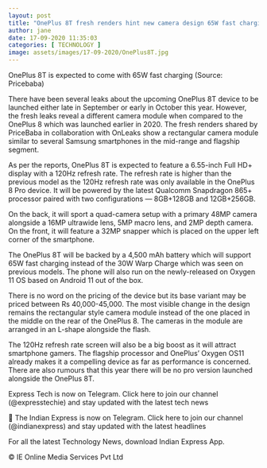 ```yaml
---
layout: post
title: "OnePlus 8T fresh renders hint new camera design 65W fast charging and more"
author: jane 
date: 17-09-2020 11:35:03 
categories: [ TECHNOLOGY ] 
image: assets/images/17-09-2020/OnePlus8T.jpg
---
```

OnePlus 8T is expected to come with 65W fast charging (Source: Pricebaba)

There have been several leaks about the upcoming OnePlus 8T device to be launched either late in September or early in October this year. However, the fresh leaks reveal a different camera module when compared to the OnePlus 8 which was launched earlier in 2020. The fresh renders shared by PriceBaba in collaboration with OnLeaks show a rectangular camera module similar to several Samsung smartphones in the mid-range and flagship segment.

As per the reports, OnePlus 8T is expected to feature a 6.55-inch Full HD+ display with a 120Hz refresh rate. The refresh rate is higher than the previous model as the 120Hz refresh rate was only available in the OnePlus 8 Pro device. It will be powered by the latest Qualcomm Snapdragon 865+ processor paired with two configurations — 8GB+128GB and 12GB+256GB.

On the back, it will sport a quad-camera setup with a primary 48MP camera alongside a 16MP ultrawide lens, 5MP macro lens, and 2MP depth camera. On the front, it will feature a 32MP snapper which is placed on the upper left corner of the smartphone.

The OnePlus 8T will be backed by a 4,500 mAh battery which will support 65W fast charging instead of the 30W Warp Charge which was seen on previous models. The phone will also run on the newly-released on Oxygen 11 OS based on Android 11 out of the box.

There is no word on the pricing of the device but its base variant may be priced between Rs 40,000-45,000. The most visible change in the design remains the rectangular style camera module instead of the one placed in the middle on the rear of the OnePlus 8. The cameras in the module are arranged in an L-shape alongside the flash.

The 120Hz refresh rate screen will also be a big boost as it will attract smartphone gamers. The flagship processor and OnePlus’ Oxygen OS11 already makes it a compelling device as far as performance is concerned. There are also rumours that this year there will be no pro version launched alongside the OnePlus 8T.

Express Tech is now on Telegram. Click here to join our channel (@expresstechie) and stay updated with the latest tech news

📣 The Indian Express is now on Telegram. Click here to join our channel (@indianexpress) and stay updated with the latest headlines

For all the latest Technology News, download Indian Express App.

© IE Online Media Services Pvt Ltd